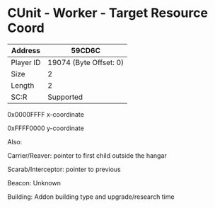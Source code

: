 
#  CUnit - Worker - Target Resource Coord
Address   | 59CD6C
----------|-------------
Player ID | 19074 (Byte Offset: 0)
Size 	  | 2
Length 	  | 2
SC:R      | Supported

0x0000FFFF x-coordinate
0xFFFF0000 y-coordinate

Also:
Carrier/Reaver: pointer to first child outside the hangar
Scarab/Interceptor: pointer to previous
Beacon: Unknown
Building: Addon building type and upgrade/research time
